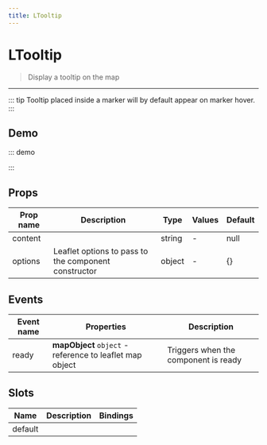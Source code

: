 ```yaml
---
title: LTooltip
---
```


# LTooltip

> Display a tooltip on the map

---

::: tip
Tooltip placed inside a marker will by default appear on marker hover.
:::

## Demo

::: demo
<template>
<l-map style="height: 350px" :zoom="zoom" :center="center">
<l-tile-layer :url="url"></l-tile-layer>
<l-marker :lat-lng="markerLatLng">
<l-tooltip>Hello!</l-tooltip>
</l-marker>
</l-map>
</template>

<script>
import {LMap, LTileLayer, LMarker, LTooltip} from 'vue2-leaflet';

export default {
  components: {
    LMap,
    LTileLayer,
    LMarker,
    LTooltip
  },
  data () {
    return {
      url: 'https://{s}.tile.openstreetmap.org/{z}/{x}/{y}.png',
      zoom: 8,
      center: [47.313220, -1.319482],
      markerLatLng: [47.313220, -1.319482]
    };
  }
}
</script>

:::

## Props

| Prop name | Description                                          | Type   | Values | Default |
| --------- | ---------------------------------------------------- | ------ | ------ | ------- |
| content   |                                                      | string | -      | null    |
| options   | Leaflet options to pass to the component constructor | object | -      | {}      |

## Events

| Event name | Properties                                               | Description                          |
| ---------- | -------------------------------------------------------- | ------------------------------------ |
| ready      | **mapObject** `object` - reference to leaflet map object | Triggers when the component is ready |

## Slots

| Name    | Description | Bindings |
| ------- | ----------- | -------- |
| default |             |          |
